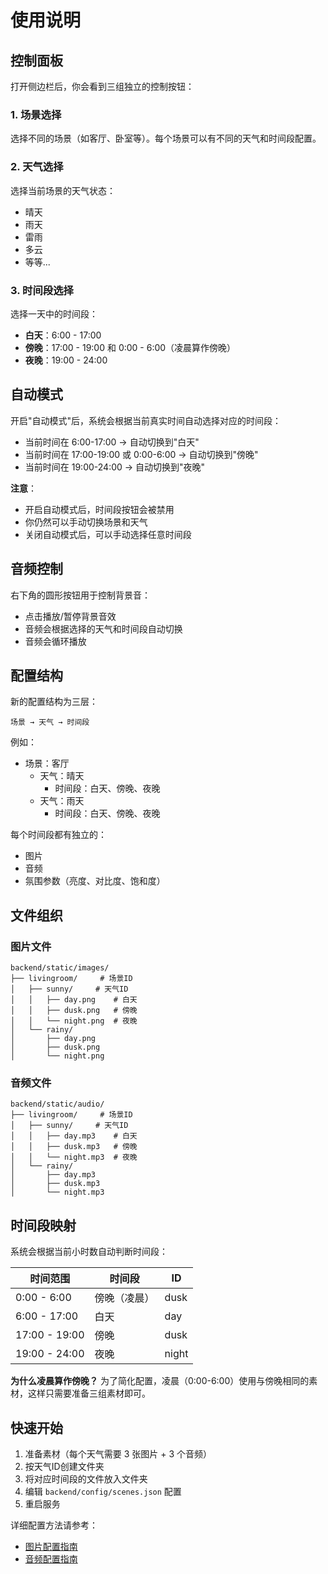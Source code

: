 # 使用说明

## 控制面板

打开侧边栏后，你会看到三组独立的控制按钮：

### 1. 场景选择
选择不同的场景（如客厅、卧室等）。每个场景可以有不同的天气和时间段配置。

### 2. 天气选择
选择当前场景的天气状态：
- 晴天
- 雨天
- 雷雨
- 多云
- 等等...

### 3. 时间段选择
选择一天中的时间段：
- **白天**：6:00 - 17:00
- **傍晚**：17:00 - 19:00 和 0:00 - 6:00（凌晨算作傍晚）
- **夜晚**：19:00 - 24:00

## 自动模式

开启"自动模式"后，系统会根据当前真实时间自动选择对应的时间段：
- 当前时间在 6:00-17:00 → 自动切换到"白天"
- 当前时间在 17:00-19:00 或 0:00-6:00 → 自动切换到"傍晚"
- 当前时间在 19:00-24:00 → 自动切换到"夜晚"

**注意**：
- 开启自动模式后，时间段按钮会被禁用
- 你仍然可以手动切换场景和天气
- 关闭自动模式后，可以手动选择任意时间段

## 音频控制

右下角的圆形按钮用于控制背景音：
- 点击播放/暂停背景音效
- 音频会根据选择的天气和时间段自动切换
- 音频会循环播放

## 配置结构

新的配置结构为三层：
```
场景 → 天气 → 时间段
```

例如：
- 场景：客厅
  - 天气：晴天
    - 时间段：白天、傍晚、夜晚
  - 天气：雨天
    - 时间段：白天、傍晚、夜晚

每个时间段都有独立的：
- 图片
- 音频
- 氛围参数（亮度、对比度、饱和度）

## 文件组织

### 图片文件
```
backend/static/images/
├── livingroom/     # 场景ID
│   ├── sunny/     # 天气ID
│   │   ├── day.png    # 白天
│   │   ├── dusk.png   # 傍晚
│   │   └── night.png  # 夜晚
│   └── rainy/
│       ├── day.png
│       ├── dusk.png
│       └── night.png
```

### 音频文件
```
backend/static/audio/
├── livingroom/     # 场景ID
│   ├── sunny/     # 天气ID
│   │   ├── day.mp3    # 白天
│   │   ├── dusk.mp3   # 傍晚
│   │   └── night.mp3  # 夜晚
│   └── rainy/
│       ├── day.mp3
│       ├── dusk.mp3
│       └── night.mp3
```

## 时间段映射

系统会根据当前小时数自动判断时间段：

| 时间范围 | 时间段 | ID |
|---------|--------|-----|
| 0:00 - 6:00 | 傍晚（凌晨） | dusk |
| 6:00 - 17:00 | 白天 | day |
| 17:00 - 19:00 | 傍晚 | dusk |
| 19:00 - 24:00 | 夜晚 | night |

**为什么凌晨算作傍晚？**
为了简化配置，凌晨（0:00-6:00）使用与傍晚相同的素材，这样只需要准备三组素材即可。

## 快速开始

1. 准备素材（每个天气需要 3 张图片 + 3 个音频）
2. 按天气ID创建文件夹
3. 将对应时间段的文件放入文件夹
4. 编辑 `backend/config/scenes.json` 配置
5. 重启服务

详细配置方法请参考：
- [图片配置指南](./图片配置指南.md)
- [音频配置指南](./音频配置指南.md)
